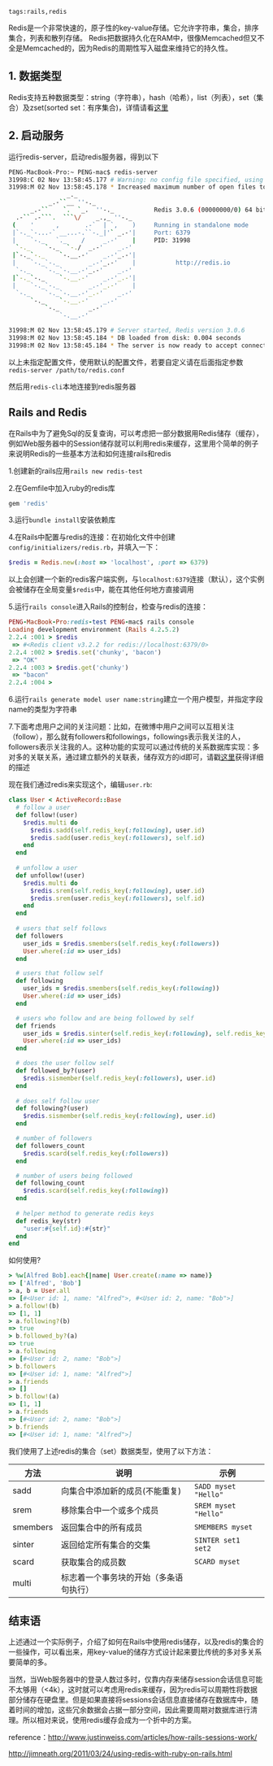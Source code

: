 ```
tags:rails,redis
```
Redis是一个非常快速的，原子性的key-value存储。它允许字符串，集合，排序集合，列表和散列存储。 Redis把数据持久化在RAM中，很像Memcached但又不全是Memcached的，因为Redis的周期性写入磁盘来维持它的持久性。

## 1. 数据类型

Redis支持五种数据类型：string（字符串），hash（哈希），list（列表），set（集合）及zset(sorted set：有序集合)，详情请看[这里](http://www.runoob.com/redis/redis-data-types.html)
<!--more-->
## 2. 启动服务

运行redis-server，启动redis服务器，得到以下

```sh
PENG-MacBook-Pro:~ PENG-mac$ redis-server
31998:C 02 Nov 13:58:45.177 # Warning: no config file specified, using the default config. In order to specify a config file use redis-server /path/to/redis.conf
31998:M 02 Nov 13:58:45.178 * Increased maximum number of open files to 10032 (it was originally set to 256).
                _._                                                  
           _.-``__ ''-._                                             
      _.-``    `.  `_.  ''-._           Redis 3.0.6 (00000000/0) 64 bit
  .-`` .-```.  ```\/    _.,_ ''-._                                   
 (    '      ,       .-`  | `,    )     Running in standalone mode
 |`-._`-...-` __...-.``-._|'` _.-'|     Port: 6379
 |    `-._   `._    /     _.-'    |     PID: 31998
  `-._    `-._  `-./  _.-'    _.-'                                   
 |`-._`-._    `-.__.-'    _.-'_.-'|                                  
 |    `-._`-._        _.-'_.-'    |           http://redis.io        
  `-._    `-._`-.__.-'_.-'    _.-'                                   
 |`-._`-._    `-.__.-'    _.-'_.-'|                                  
 |    `-._`-._        _.-'_.-'    |                                  
  `-._    `-._`-.__.-'_.-'    _.-'                                   
      `-._    `-.__.-'    _.-'                                       
          `-._        _.-'                                           
              `-.__.-'                                               

31998:M 02 Nov 13:58:45.179 # Server started, Redis version 3.0.6
31998:M 02 Nov 13:58:45.184 * DB loaded from disk: 0.004 seconds
31998:M 02 Nov 13:58:45.184 * The server is now ready to accept connections on port 6379
```

以上未指定配置文件，使用默认的配置文件，若要自定义请在后面指定参数`redis-server /path/to/redis.conf`

然后用`redis-cli`本地连接到redis服务器

## Rails and Redis

在Rails中为了避免Sql的反复查询，可以考虑把一部分数据用Redis储存（缓存），例如Web服务器中的Session储存就可以利用redis来缓存，这里用个简单的例子来说明Redis的一些基本方法和如何连接rails和redis

1.创建新的rails应用`rails new redis-test`

2.在Gemfile中加入ruby的redis库

```ruby
gem 'redis'
```

3.运行`bundle install`安装依赖库

4.在Rails中配置与redis的连接：在初始化文件中创建`config/initializers/redis.rb`，并填入一下：

```ruby
$redis = Redis.new(:host => 'localhost', :port => 6379)
```

以上会创建一个新的redis客户端实例，与`localhost:6379`连接（默认），这个实例会被储存在全局变量`$redis`中，能在其他任何地方直接调用

5.运行`rails console`进入Rails的控制台，检查与redis的连接：

```ruby
PENG-MacBook-Pro:redis-test PENG-mac$ rails console
Loading development environment (Rails 4.2.5.2)
2.2.4 :001 > $redis
 => #<Redis client v3.2.2 for redis://localhost:6379/0> 
2.2.4 :002 > $redis.set('chunky', 'bacon')
 => "OK" 
2.2.4 :003 > $redis.get('chunky')
 => "bacon" 
2.2.4 :004 > 
```

6.运行`rails generate model user name:string`建立一个用户模型，并指定字段name的类型为字符串

7.下面考虑用户之间的关注问题：比如，在微博中用户之间可以互相关注（follow），那么就有followers和followings，followings表示我关注的人，followers表示关注我的人。这种功能的实现可以通过传统的关系数据库实现：多对多的关联关系，通过建立额外的关联表，储存双方的id即可，请戳[这里](https://www.railstutorial.org/book/following_users)获得详细的描述

现在我们通过redis来实现这个，编辑`user.rb`:

```ruby
class User < ActiveRecord::Base
  # follow a user
  def follow!(user)
    $redis.multi do
      $redis.sadd(self.redis_key(:following), user.id)
      $redis.sadd(user.redis_key(:followers), self.id)
    end
  end
  
  # unfollow a user
  def unfollow!(user)
    $redis.multi do
      $redis.srem(self.redis_key(:following), user.id)
      $redis.srem(user.redis_key(:followers), self.id)
    end
  end
  
  # users that self follows
  def followers
    user_ids = $redis.smembers(self.redis_key(:followers))
    User.where(:id => user_ids)
  end

  # users that follow self
  def following
    user_ids = $redis.smembers(self.redis_key(:following))
    User.where(:id => user_ids)
  end

  # users who follow and are being followed by self
  def friends
    user_ids = $redis.sinter(self.redis_key(:following), self.redis_key(:followers))
    User.where(:id => user_ids)
  end

  # does the user follow self
  def followed_by?(user)
    $redis.sismember(self.redis_key(:followers), user.id)
  end
  
  # does self follow user
  def following?(user)
    $redis.sismember(self.redis_key(:following), user.id)
  end

  # number of followers
  def followers_count
    $redis.scard(self.redis_key(:followers))
  end

  # number of users being followed
  def following_count
    $redis.scard(self.redis_key(:following))
  end
  
  # helper method to generate redis keys
  def redis_key(str)
    "user:#{self.id}:#{str}"
  end
end
```

如何使用?

```ruby
> %w[Alfred Bob].each{|name| User.create(:name => name)}
=> ['Alfred', 'Bob']
> a, b = User.all
=> [#<User id: 1, name: "Alfred">, #<User id: 2, name: "Bob">] 
> a.follow!(b)
=> [1, 1] 
> a.following?(b)
=> true 
> b.followed_by?(a)
=> true 
> a.following
=> [#<User id: 2, name: "Bob">] 
> b.followers
=> [#<User id: 1, name: "Alfred">]
> a.friends
=> [] 
> b.follow!(a)
=> [1, 1] 
> a.friends
=> [#<User id: 2, name: "Bob">] 
> b.friends
=> [#<User id: 1, name: "Alfred">] 
```

我们使用了上述redis的集合（set）数据类型，使用了以下方法：

| 方法     | 说明                                   | 示例                 |
| -------- | -------------------------------------- | -------------------- |
| sadd     | 向集合中添加新的成员(不能重复)         | `SADD myset "Hello"` |
| srem     | 移除集合中一个或多个成员               | `SREM myset "Hello"` |
| smembers | 返回集合中的所有成员                   | `SMEMBERS myset`     |
| sinter   | 返回给定所有集合的交集                 | `SINTER set1 set2`   |
| scard    | 获取集合的成员数                       | `SCARD myset`        |
| multi    | 标志着一个事务块的开始（多条语句执行） |                      |

## 结束语

上述通过一个实际例子，介绍了如何在Rails中使用redis储存，以及redis的集合的一些操作，可以看出来，用key-value的储存方式设计起来要比传统的多对多关系要简单的多。

当然，当Web服务器中的登录人数过多时，仅靠内存来储存session会话信息可能不太够用（<4k），这时就可以考虑用redis来缓存，因为redis可以周期性将数据部分储存在硬盘里。但是如果直接将sessions会话信息直接储存在数据库中，随着时间的增加，这些冗余数据会占据一部分空间，因此需要周期对数据库进行清理。所以相对来说，使用redis缓存会成为一个折中的方案。

reference：http://www.justinweiss.com/articles/how-rails-sessions-work/

http://jimneath.org/2011/03/24/using-redis-with-ruby-on-rails.html